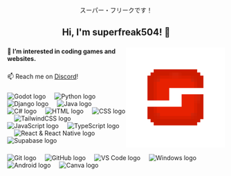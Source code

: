 <p align="center">スーパー・フリークです！</p>

###

<h2 align="center">Hi, I'm superfreak504! 👋</h2>

###

<img align="right" height="230" src="https://github.com/SuperFreak504/SuperFreak504/blob/main/SuperFreak_Icon512x512.png?raw=true"  />

###

<h4 align="left">👀 I’m interested in coding games and websites.</h4>

###

<p align="left">📫 Reach me on <a href="https://discordapp.com/users/541970584121376768" target="_blank" rel="noreferrer">Discord</a>!</p>

###

<div align="left">
  <img src="https://skillicons.dev/icons?i=godot" height="40" alt="Godot logo"  />
  <img width="12" />
  <img src="https://skillicons.dev/icons?i=py" height="40" alt="Python logo"  />
  <img width="12" />
  <img src="https://skillicons.dev/icons?i=django" height="40" alt="Django logo"  />
  <img width="12" />
  <img src="https://skillicons.dev/icons?i=java" height="40" alt="Java logo"  />
  <img width="12" />
  <img src="https://skillicons.dev/icons?i=cs" height="40" alt="C# logo"  />
  <img width="12" />
  <img src="https://skillicons.dev/icons?i=html" height="40" alt="HTML logo"  />
  <img width="12" />
  <img src="https://raw.githubusercontent.com/LelouchFR/skill-icons/4b9209a3d501136dff19785ccc99ae1f33256d3a/assets/css.svg" height="40" alt="CSS logo"  />
  <img width="12" />
  <img src="https://skillicons.dev/icons?i=tailwind" height="40" alt="TailwindCSS logo"  />
  <img width="12" />
  <img src="https://skillicons.dev/icons?i=js" height="40" alt="JavaScript logo"  />
  <img width="12" />
  <img src="https://skillicons.dev/icons?i=ts" height="40" alt="TypeScript logo"  />
  <img width="12" />
  <img src="https://skillicons.dev/icons?i=react" height="40" alt="React & React Native logo"  />
  <img width="12" />
  <img src="https://skillicons.dev/icons?i=supabase" height="40" alt="Supabase logo"  />
</div>

###

<div align="left">
  <img src="https://skillicons.dev/icons?i=git" height="40" alt="Git logo"  />
  <img width="12" />
  <img src="https://skillicons.dev/icons?i=github" height="40" alt="GitHub logo"  />
  <img width="12" />
  <img src="https://skillicons.dev/icons?i=vscode" height="40" alt="VS Code logo"  />
  <img width="12" />
  <img src="https://cdn.jsdelivr.net/gh/devicons/devicon/icons/windows8/windows8-original.svg" height="40" alt="Windows logo"  />
  <img width="12" />
  <img src="https://cdn.simpleicons.org/android/3DDC84" height="40" alt="Android logo"  />
  <img width="12" />
  <img src="https://skillicons.dev/icons?i=canva" height="40" alt="Canva logo"  />
</div>

###
